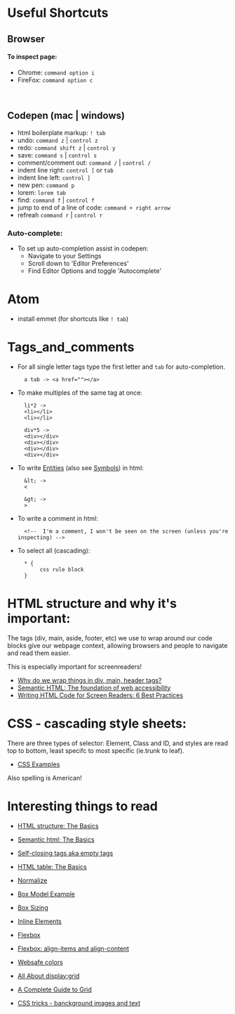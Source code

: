 # Useful Shortcuts

## Browser
#### To inspect page:
- Chrome: `command option i`
- FireFox: `command option c`
<br>

## Codepen (mac | windows)
- html boilerplate markup: `! tab` 
- undo: `command z` | `control z`
- redo: `command shift z` | `control y`
- save: `command s` | `control s`
- comment/comment out: `command /` | `control /`
- indent line right: `control [` or `tab`
- indent line left: `control ]`
- new pen: `command p`
- lorem: `lorem tab`
- find: `command f` | `control f`
- jump to end of a line of code: `command + right arrow`
- refreah `command r` | `control r`

### Auto-complete:
- To set up auto-completion assist in codepen: 
    - Navigate to your Settings
    - Scroll down to 'Editor Preferences'
    - Find Editor Options and toggle 'Autocomplete'

# Atom
- install emmet (for shortcuts like `! tab`)


# Tags_and_comments
- For all single letter tags type the first letter and `tab` for auto-completion. 

        a tab -> <a href=""></a>

- To make multiples of the same tag at once:

        li*2 -> 
        <li></li>
        <li></li>

        div*5 -> 
        <div></div>
        <div></div>
        <div></div>
        <div></div>

- To write [Entities](https://www.w3schools.com/html/html_entities.asp) (also see [Symbols](https://www.w3schools.com/html/html_symbols.asp)) in html:

        &lt; -> 
        <

        &gt; ->
        >

- To write a comment in html:
        
        <!--  I'm a comment, I won't be seen on the screen (unless you're inspecting) -->

- To select all (cascading):

        * {
             css rule block
        }

# HTML structure and why it's important:

The tags (div, main, aside, footer, etc) we use to wrap around our code blocks give our webpage context, allowing browsers and people to navigate and read them easier. 

This is especially important for screenreaders!

- [Why do we wrap things in div, main, header tags?](https://developer.mozilla.org/en-US/docs/Learn/Accessibility/HTML)
- [Semantic HTML: The foundation of web accessibility](https://uxdesign.cc/semantic-html-the-foundation-of-web-accessibility-e5bbecad7c17)
- [Writing HTML Code for Screen Readers: 6 Best Practices](https://medium.com/@OPTASY.com/writing-html-code-for-screen-readers-6-best-practices-bf8f2248318)

# CSS - cascading style sheets:

There are three types of selector: Element, Class and ID, and styles are read top to bottom, least specifc to most specific (ie.trunk to leaf).
- [CSS Examples](https://www.w3schools.com/css/css_examples.asp)

Also spelling is American!

# Interesting things to read

- [HTML structure: The Basics](https://www.w3schools.com/html/html_intro.asp)

- [Semantic html: The Basics](https://dev.to/thibpat/semantic-html-basics-in-5-minutes-ultralearning-2020-1fm0)

- [Self-closing tags aka empty tags](https://simpledev.io/html/html-self-closing-tags/)

- [HTML table: The Basics](https://www.w3schools.com/tags/tag_table.asp)

- [Normalize](http://necolas.github.io/normalize.css/)

- [Box Model Example](https://codepen.io/GAmarketing/pen/eYYjQXQ)

- [Box Sizing](https://developer.mozilla.org/en-US/docs/Web/CSS/box-sizing)

- [Inline Elements](https://developer.mozilla.org/en-US/docs/Web/HTML/Inline_elements)

- [Flexbox](https://css-tricks.com/snippets/css/a-guide-to-flexbox/)

- [Flexbox: align-items and align-content](https://betterprogramming.pub/flexbox-align-items-and-align-content-a60b6f8451e3)

- [Websafe colors](https://htmlcolorcodes.com/color-chart/web-safe-color-chart/)

- [All About display:grid](https://css-tricks.com/snippets/css/complete-guide-grid/)

- [A Complete Guide to Grid](https://css-tricks.com/snippets/css/complete-guide-grid/)

- [CSS tricks - banckground images and text](https://css-tricks.com/design-considerations-text-images/)